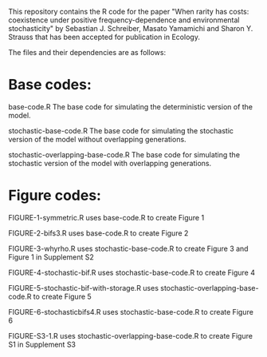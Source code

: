 This repository contains the R code for the paper  "When rarity has costs: coexistence under positive frequency-dependence and environmental stochasticity" by  Sebastian J. Schreiber, Masato Yamamichi and Sharon Y. Strauss that has been accepted for publication in Ecology. 

The files and their dependencies are as follows:

Base codes:
===========
base-code.R The base code for simulating the deterministic version of the model. 

stochastic-base-code.R The base code for simulating the stochastic version of the model without overlapping generations. 

stochastic-overlapping-base-code.R The base code for simulating the stochastic version of the model with overlapping generations. 

Figure codes:
=============
FIGURE-1-symmetric.R uses base-code.R to create Figure 1

FIGURE-2-bifs3.R uses base-code.R to create Figure 2

FIGURE-3-whyrho.R uses stochastic-base-code.R to create Figure 3 and Figure 1 in Supplement S2

FIGURE-4-stochastic-bif.R uses stochastic-base-code.R to create Figure 4

FIGURE-5-stochastic-bif-with-storage.R uses stochastic-overlapping-base-code.R to create Figure 5

FIGURE-6-stochasticbifs4.R uses stochastic-base-code.R to create Figure 6

FIGURE-S3-1.R uses stochastic-overlapping-base-code.R to create Figure S1 in Supplement S3


